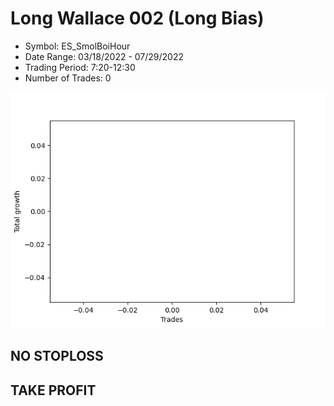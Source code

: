 # Long Wallace 002 (Long Bias)
- Symbol: ES_SmolBoiHour
- Date Range: 03/18/2022 - 07/29/2022
- Trading Period: 7:20-12:30
- Number of Trades: 0

![Plot](LongWallace002ES_SmolBoiHour(LongBias).png)
## NO STOPLOSS


## TAKE PROFIT




